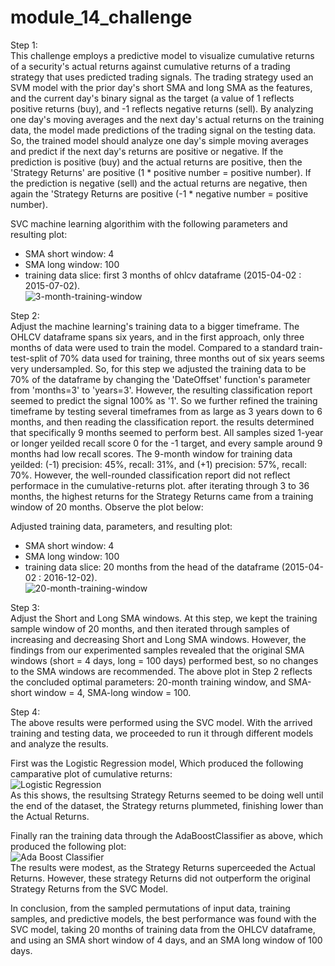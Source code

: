 # module_14_challenge
Step 1:<br>
This challenge employs a predictive model to visualize cumulative returns of a security's actual returns against cumulative returns of a trading strategy that uses predicted trading signals. The trading strategy used an SVM model with the prior day's short SMA and long SMA as the features, and the current day's binary signal as the target (a value of 1 reflects positive returns (buy), and -1 reflects negative returns (sell). By analyzing one day's moving averages and the next day's actual returns on the training data, the model made predictions of the trading signal on the testing data. So, the trained model should analyze one day's simple moving averages and predict if the next day's returns are positive or negative. If the prediction is positive (buy) and the actual returns are positive, then the 'Strategy Returns' are positive (1 * positive number = positive number). If the prediction is negative (sell) and the actual returns are negative, then again the 'Strategy Returns are positive (-1 * negative number = positive number).

SVC machine learning algorithim with the following parameters and resulting plot:<br>
- SMA short window: 4
- SMA long window: 100 
- training data slice: first 3 months of ohlcv dataframe (2015-04-02 : 2015-07-02).<br>
![3-month-training-window](https://github.com/danporeda/module_14_challenge/blob/main/Resources/3_month_train.png)



Step 2:<br>
Adjust the machine learning's training data to a bigger timeframe. The OHLCV dataframe spans six years, and in the first approach, only three months of data were used to train the model. Compared to a standard train-test-split of 70% data used for training, three months out of six years seems very undersampled. So, for this step we adjusted the training data to be 70% of the dataframe by changing the 'DateOffset' function's parameter from 'months=3' to 'years=3'. However, the resulting classification report seemed to predict the signal 100% as '1'. So we further refined the training timeframe by testing several timeframes from as large as 3 years down to 6 months, and then reading the classification report. the results determined that specifically 9 months seemed to perform best. All samples sized 1-year or longer yeilded recall score 0 for the -1 target, and every sample around 9 months had low recall scores. The 9-month window for training data yeilded: (-1) precision: 45%, recall: 31%, and (+1) precision: 57%, recall: 70%. However, the well-rounded classification report did not reflect performace in the cumulative-returns plot. after iterating through 3 to 36 months, the highest returns for the Strategy Returns came from a training window of 20 months. Observe the plot below:

Adjusted training data, parameters, and resulting plot:
- SMA short window: 4
- SMA long window: 100
- training data slice: 20 months from the head of the dataframe (2015-04-02 : 2016-12-02).<br>
![20-month-training-window](https://github.com/danporeda/module_14_challenge/blob/main/Resources/20_month_train.png)



Step 3:<br>
Adjust the Short and Long SMA windows. At this step, we kept the training sample window of 20 months, and then iterated through samples of increasing and decreasing Short and Long SMA windows. However, the findings from our experimented samples revealed that the original SMA windows (short = 4 days, long = 100 days) performed best, so no changes to the SMA windows are recommended. The above plot in Step 2 reflects the concluded optimal parameters: 20-month training window, and SMA-short window = 4, SMA-long window = 100. 


Step 4:<br>
The above results were performed using the SVC model. With the arrived training and testing data, we proceeded to run it through different models and analyze the results.

First was the Logistic Regression model, Which produced the following camparative plot of cumulative returns:<br>
![Logistic Regression](https://github.com/danporeda/module_14_challenge/blob/main/Resources/LogisticRegression.png)<br>
As this shows, the resultsing Strategy Returns seemed to be doing well until the end of the dataset, the Strategy returns plummeted, finishing lower than the Actual Returns.

Finally ran the training data through the AdaBoostClassifier as above, which produced the following plot:<br>
![Ada Boost Classifier](https://github.com/danporeda/module_14_challenge/blob/main/Resources/adaboost.png)<br>
The results were modest, as the Strategy Returns superceeded the Actual Returns. However, these strategy Returns did not outperform the original Strategy Returns from the SVC Model. 

In conclusion, from the sampled permutations of input data, training samples, and predictive models, the best performance was found with the SVC model, taking 20 months of training data from the OHLCV dataframe, and using an SMA short window of 4 days, and an SMA long window of 100 days. 